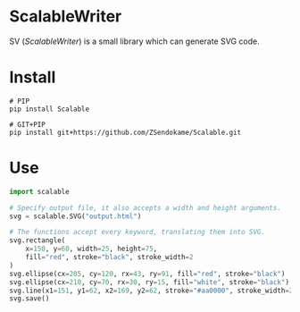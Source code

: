 # ScalableWriter
SV (*ScalableWriter*) is a small library which can generate SVG code.

# Install
```
# PIP
pip install Scalable

# GIT+PIP
pip install git+https://github.com/ZSendokame/Scalable.git
```

# Use
```py
import scalable

# Specify output file, it also accepts a width and height arguments.
svg = scalable.SVG("output.html")

# The functions accept every keyword, translating them into SVG.
svg.rectangle(
    x=150, y=60, width=25, height=75,
    fill="red", stroke="black", stroke_width=2
)
svg.ellipse(cx=205, cy=120, rx=43, ry=91, fill="red", stroke="black")
svg.ellipse(cx=210, cy=70, rx=30, ry=15, fill="white", stroke="black")
svg.line(x1=151, y1=62, x2=169, y2=62, stroke="#aa0000", stroke_width=2)
svg.save()
```
